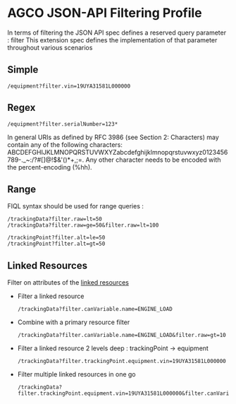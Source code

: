 # AGCO JSON-API Filtering Profile

In terms of filtering the JSON API spec defines a reserved query parameter : filter
This extension spec defines the implementation of that parameter throughout various scenarios

## Simple

```
/equipment?filter.vin=19UYA31581L000000
```

## Regex

```
/equipment?filter.serialNumber=123*
```
In general URIs as defined by RFC 3986 (see Section 2: Characters) may contain any of the following characters:
ABCDEFGHIJKLMNOPQRSTUVWXYZabcdefghijklmnopqrstuvwxyz0123456789-._~:/?#[]@!$&'()*+,;=.
Any other character needs to be encoded with the percent-encoding (%hh).

## Range

FIQL syntax should be used for range queries :


```
/trackingData?filter.raw=lt=50
/trackingData?filter.raw=ge=50&filter.raw=lt=100

/trackingPoint?filter.alt=le=50
/trackingPoint?filter.alt=gt=50

```


## Linked Resources

Filter on attributes of the [linked resources](http://jsonapi.org/format/#document-structure-resource-relationships)

- Filter a linked resource

  ```
  /trackingData?filter.canVariable.name=ENGINE_LOAD
  ```

- Combine with a primary resource filter   
  ```
  /trackingData?filter.canVariable.name=ENGINE_LOAD&filter.raw=gt=10
  ```
  
- Filter a linked resource 2 levels deep : trackingPoint -> equipment
  ```
  /trackingData?filter.trackingPoint.equipment.vin=19UYA31581L000000
  ```
  
- Filter multiple linked resources in one go  
  ```
  /trackingData?filter.trackingPoint.equipment.vin=19UYA31581L000000&filter.canVariable.name=ENGINE_LOAD&filter.raw=gt=10
  ```
